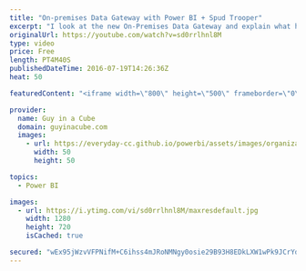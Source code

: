 ```yaml
---
title: "On-premises Data Gateway with Power BI + Spud Trooper"
excerpt: "I look at the new On-Premises Data Gateway and explain what has changed. I talk about it's use with PowerApps, Microsoft Flow and Logic Apps as well. Spud Trooper also joins in the discussion!   On-premises data gateway https://powerbi.microsoft.com/en-us/documentation/powerbi-gateway-onprem/  On-premises"
originalUrl: https://youtube.com/watch?v=sd0rrlhnl8M
type: video
price: Free
length: PT4M40S
publishedDateTime: 2016-07-19T14:26:36Z
heat: 50

featuredContent: "<iframe width=\"800\" height=\"500\" frameborder=\"0\" src=\"https://www.youtube.com/embed/sd0rrlhnl8M\" allow=\"accelerometer; autoplay; encrypted-media; gyroscope; picture-in-picture\" allowfullscreen></iframe>"

provider:
  name: Guy in a Cube
  domain: guyinacube.com
  images:
    - url: https://everyday-cc.github.io/powerbi/assets/images/organizations/guyinacube.com-50x50.jpg
      width: 50
      height: 50

topics:
  - Power BI

images:
  - url: https://i.ytimg.com/vi/sd0rrlhnl8M/maxresdefault.jpg
    width: 1280
    height: 720
    isCached: true

secured: "wEx95jWzvVFPNifM+C6ihss4mJRoNMNgy0osie29B93H8EDkLXW1wPk9JCrYdf5WcSm7+BO9XEF2XpDG8lNnOd3M0YH7w8Va7IgZ7P/eeMH6EJJb5ZTeeYotMf251b5Dw8BvjouUBz31aNGaM6Omkvlt0wNwpbqzVvAdDt8a11UKSZykPc0srDejNd3pJu3MGBs9NI4+nAreGb4JacwrDaBVu9y2fBfd8qjqaa2f/Y2UG2Ju+2KOK5dtlUO2Nr9vPNzrv8PxSNiO+JU2mbJYgnU3vB/w8rawXrQ6hHbqjweJFCgpljx5DjB2X2A7hC3E0ArcOZ7k0WH2pxjXtANnFbtfP/IvLTn6G40q0P32ynjq9oseKDblVkhgbXsk+7/oWyLR8nqk0k+ErfcQFt3zKRy32MoaTK0HLpDVdWq/ybo=;SS6RgVjf+Ny0a2gEJpfABg=="
---
```



